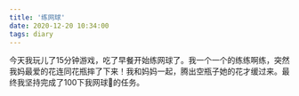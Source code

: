 ```yaml
---
title: '练网球'
date: 2020-12-20 10:34:00
tags: diary
---
```

今天我玩儿了15分钟游戏，吃了早餐开始练网球了。我一个一个的练练啊练，突然我妈最爱的花连同花瓶摔了下来！我和妈妈一起，腾出空瓶子她的花才缓过来。最终我坚持完成了100下我网球🎾的任务。
